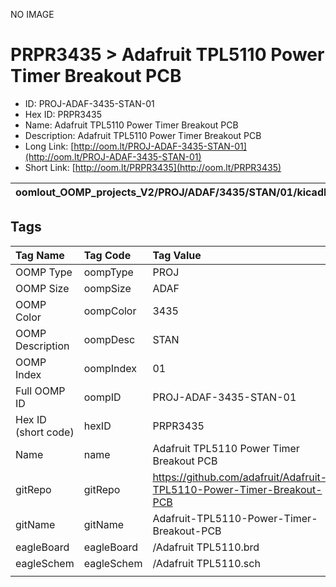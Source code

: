 


  
NO IMAGE  
# PRPR3435 > Adafruit TPL5110 Power Timer Breakout PCB

- ID: PROJ-ADAF-3435-STAN-01
- Hex ID: PRPR3435
- Name: Adafruit TPL5110 Power Timer Breakout PCB
- Description: Adafruit TPL5110 Power Timer Breakout PCB
- Long Link: [http://oom.lt/PROJ-ADAF-3435-STAN-01](http://oom.lt/PROJ-ADAF-3435-STAN-01)
- Short Link: [http://oom.lt/PRPR3435](http://oom.lt/PRPR3435)
  

|oomlout_OOMP_projects_V2/PROJ/ADAF/3435/STAN/01/kicadPcb3dFront.png|oomlout_OOMP_projects_V2/PROJ/ADAF/3435/STAN/01/kicadPcb3dBack.png|oomlout_OOMP_projects_V2/PROJ/ADAF/3435/STAN/01/kicadPcb3d.png||
| :---: | :---: | :---: | :---: |

## Tags
  

|Tag Name|Tag Code|Tag Value|
| :--- | :--- | :--- |
|OOMP Type|oompType|PROJ|
|OOMP Size|oompSize|ADAF|
|OOMP Color|oompColor|3435|
|OOMP Description|oompDesc|STAN|
|OOMP Index|oompIndex|01|
|Full OOMP ID|oompID|PROJ-ADAF-3435-STAN-01|
|Hex ID (short code)|hexID|PRPR3435|
|Name|name|Adafruit TPL5110 Power Timer Breakout PCB|
|gitRepo|gitRepo|https://github.com/adafruit/Adafruit-TPL5110-Power-Timer-Breakout-PCB|
|gitName|gitName|Adafruit-TPL5110-Power-Timer-Breakout-PCB|
|eagleBoard|eagleBoard|/Adafruit TPL5110.brd|
|eagleSchem|eagleSchem|/Adafruit TPL5110.sch|
||||
